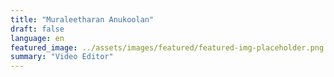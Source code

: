 ```yaml
---
title: "Muraleetharan Anukoolan"
draft: false
language: en
featured_image: ../assets/images/featured/featured-img-placeholder.png
summary: "Video Editor"
---
```

